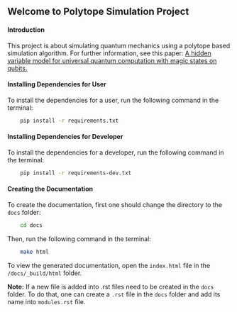 ## Welcome to Polytope Simulation Project

#### Introduction
This project is about simulating quantum mechanics using a polytope based simulation algorithm. For further information,
see this paper: [A hidden variable model for universal quantum computation with magic states on qubits.
](https://arxiv.org/abs/2004.01992)

#### Installing Dependencies for User
To install the dependencies for a user, run the following command in the terminal:
```bash
    pip install -r requirements.txt
```

#### Installing Dependencies for Developer
To install the dependencies for a developer, run the following command in the terminal:
```bash
    pip install -r requirements-dev.txt
```


#### Creating the Documentation
To create the documentation, first one should change the directory to the `docs` folder:
```bash
    cd docs
```
Then, run the following command in the terminal:
```bash
    make html
```

To view the generated documentation, open the `index.html` file in the `/docs/_build/html` folder.

**Note:** If a new file is added into .rst files need to be created in the `docs` folder. To do that, one can create a `.rst` file in the `docs` folder and add its name into `modules.rst` file. 
